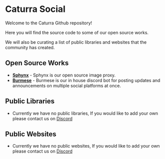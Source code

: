 # Caturra Social

Welcome to the Caturra Github repository!

Here you will find the source code to some of our open source works.

We will also be curating a list of public libraries and websites that the community has created.









## Open Source Works
- [**Sphynx**]('https://github.com/CaturraSocial/Sphynx') - Sphynx is our open source image proxy.
- [**Burmese**]('https://github.com/CaturraSocial/Burmese') - Burmese is our in house discord bot for posting updates and announcements on multiple social platforms at once.


## Public Libraries
- Currently we have no public libraries, If you would like to add your own please contact us on [Discord](https://discord.gg/NkUtMFraHg)

## Public Websites
- Currently we have no public websites, If you would like to add your own please contact us on [Discord](https://discord.gg/NkUtMFraHg)